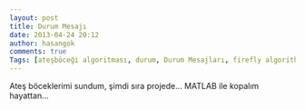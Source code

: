 ```yaml
---
layout: post
title: Durum Mesajı
date: 2013-04-24 20:12
author: hasangok
comments: true
Tags: [ateşböceği algoritması, durum, Durum Mesajları, firefly algorithm, Durum]
---
```

Ateş böceklerimi sundum, şimdi sıra projede... MATLAB ile kopalım hayattan...
